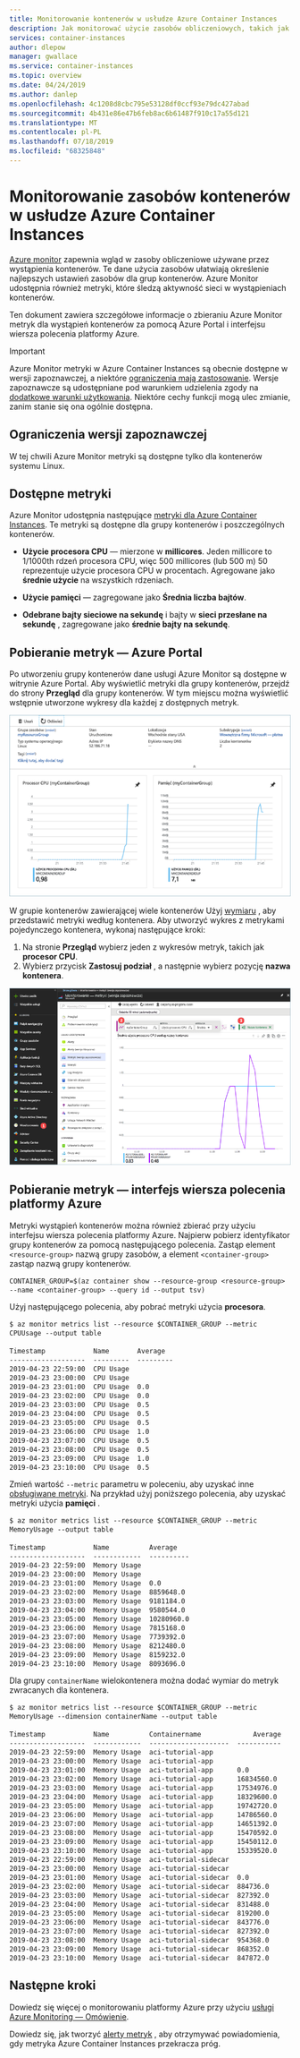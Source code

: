 ```yaml
---
title: Monitorowanie kontenerów w usłudze Azure Container Instances
description: Jak monitorować użycie zasobów obliczeniowych, takich jak procesor CPU i pamięć, w Azure Container Instances.
services: container-instances
author: dlepow
manager: gwallace
ms.service: container-instances
ms.topic: overview
ms.date: 04/24/2019
ms.author: danlep
ms.openlocfilehash: 4c1208d8cbc795e53128df0ccf93e79dc427abad
ms.sourcegitcommit: 4b431e86e47b6feb8ac6b61487f910c17a55d121
ms.translationtype: MT
ms.contentlocale: pl-PL
ms.lasthandoff: 07/18/2019
ms.locfileid: "68325848"
---
```

# <a name="monitor-container-resources-in-azure-container-instances"></a>Monitorowanie zasobów kontenerów w usłudze Azure Container Instances

[Azure monitor][azure-monitoring] zapewnia wgląd w zasoby obliczeniowe używane przez wystąpienia kontenerów. Te dane użycia zasobów ułatwiają określenie najlepszych ustawień zasobów dla grup kontenerów. Azure Monitor udostępnia również metryki, które śledzą aktywność sieci w wystąpieniach kontenerów.

Ten dokument zawiera szczegółowe informacje o zbieraniu Azure Monitor metryk dla wystąpień kontenerów za pomocą Azure Portal i interfejsu wiersza polecenia platformy Azure.

> [!IMPORTANT]
> Azure Monitor metryki w Azure Container Instances są obecnie dostępne w wersji zapoznawczej, a niektóre [ograniczenia mają zastosowanie](#preview-limitations). Wersje zapoznawcze są udostępniane pod warunkiem udzielenia zgody na [dodatkowe warunki użytkowania][terms-of-use]. Niektóre cechy funkcji mogą ulec zmianie, zanim stanie się ona ogólnie dostępna.

## <a name="preview-limitations"></a>Ograniczenia wersji zapoznawczej

W tej chwili Azure Monitor metryki są dostępne tylko dla kontenerów systemu Linux.

## <a name="available-metrics"></a>Dostępne metryki

Azure Monitor udostępnia następujące [metryki dla Azure Container Instances][supported-metrics]. Te metryki są dostępne dla grupy kontenerów i poszczególnych kontenerów.

* **Użycie procesora CPU** — mierzone w **millicores**. Jeden millicore to 1/1000th rdzeń procesora CPU, więc 500 millicores (lub 500 m) 50 reprezentuje użycie procesora CPU w procentach. Agregowane jako **średnie użycie** na wszystkich rdzeniach.

* **Użycie pamięci** — zagregowane jako **Średnia liczba bajtów**.

* **Odebrane bajty sieciowe na sekundę** i bajty w **sieci przesłane na sekundę** , zagregowane jako **średnie bajty na sekundę**. 

## <a name="get-metrics---azure-portal"></a>Pobieranie metryk — Azure Portal

Po utworzeniu grupy kontenerów dane usługi Azure Monitor są dostępne w witrynie Azure Portal. Aby wyświetlić metryki dla grupy kontenerów, przejdź do strony **Przegląd** dla grupy kontenerów. W tym miejscu można wyświetlić wstępnie utworzone wykresy dla każdej z dostępnych metryk.

![podwójny wykres][dual-chart]

W grupie kontenerów zawierającej wiele kontenerów Użyj [wymiaru][monitor-dimension] , aby przedstawić metryki według kontenera. Aby utworzyć wykres z metrykami pojedynczego kontenera, wykonaj następujące kroki:

1. Na stronie **Przegląd** wybierz jeden z wykresów metryk, takich jak **procesor CPU**. 
1. Wybierz przycisk **Zastosuj podział** , a następnie wybierz pozycję **nazwa kontenera**.

![wymiar][dimension]

## <a name="get-metrics---azure-cli"></a>Pobieranie metryk — interfejs wiersza polecenia platformy Azure

Metryki wystąpień kontenerów można również zbierać przy użyciu interfejsu wiersza polecenia platformy Azure. Najpierw pobierz identyfikator grupy kontenerów za pomocą następującego polecenia. Zastąp element `<resource-group>` nazwą grupy zasobów, a element `<container-group>` zastąp nazwą grupy kontenerów.


```console
CONTAINER_GROUP=$(az container show --resource-group <resource-group> --name <container-group> --query id --output tsv)
```

Użyj następującego polecenia, aby pobrać metryki użycia **procesora**.

```console
$ az monitor metrics list --resource $CONTAINER_GROUP --metric CPUUsage --output table

Timestamp            Name       Average
-------------------  ---------  ---------
2019-04-23 22:59:00  CPU Usage
2019-04-23 23:00:00  CPU Usage
2019-04-23 23:01:00  CPU Usage  0.0
2019-04-23 23:02:00  CPU Usage  0.0
2019-04-23 23:03:00  CPU Usage  0.5
2019-04-23 23:04:00  CPU Usage  0.5
2019-04-23 23:05:00  CPU Usage  0.5
2019-04-23 23:06:00  CPU Usage  1.0
2019-04-23 23:07:00  CPU Usage  0.5
2019-04-23 23:08:00  CPU Usage  0.5
2019-04-23 23:09:00  CPU Usage  1.0
2019-04-23 23:10:00  CPU Usage  0.5
```

Zmień wartość `--metric` parametru w poleceniu, aby uzyskać inne [obsługiwane metryki][supported-metrics]. Na przykład użyj poniższego polecenia, aby uzyskać metryki użycia **pamięci** . 

```console
$ az monitor metrics list --resource $CONTAINER_GROUP --metric MemoryUsage --output table

Timestamp            Name          Average
-------------------  ------------  ----------
2019-04-23 22:59:00  Memory Usage
2019-04-23 23:00:00  Memory Usage
2019-04-23 23:01:00  Memory Usage  0.0
2019-04-23 23:02:00  Memory Usage  8859648.0
2019-04-23 23:03:00  Memory Usage  9181184.0
2019-04-23 23:04:00  Memory Usage  9580544.0
2019-04-23 23:05:00  Memory Usage  10280960.0
2019-04-23 23:06:00  Memory Usage  7815168.0
2019-04-23 23:07:00  Memory Usage  7739392.0
2019-04-23 23:08:00  Memory Usage  8212480.0
2019-04-23 23:09:00  Memory Usage  8159232.0
2019-04-23 23:10:00  Memory Usage  8093696.0
```

Dla grupy `containerName` wielokontenera można dodać wymiar do metryk zwracanych dla kontenera.

```console
$ az monitor metrics list --resource $CONTAINER_GROUP --metric MemoryUsage --dimension containerName --output table

Timestamp            Name          Containername             Average
-------------------  ------------  --------------------  -----------
2019-04-23 22:59:00  Memory Usage  aci-tutorial-app
2019-04-23 23:00:00  Memory Usage  aci-tutorial-app
2019-04-23 23:01:00  Memory Usage  aci-tutorial-app      0.0
2019-04-23 23:02:00  Memory Usage  aci-tutorial-app      16834560.0
2019-04-23 23:03:00  Memory Usage  aci-tutorial-app      17534976.0
2019-04-23 23:04:00  Memory Usage  aci-tutorial-app      18329600.0
2019-04-23 23:05:00  Memory Usage  aci-tutorial-app      19742720.0
2019-04-23 23:06:00  Memory Usage  aci-tutorial-app      14786560.0
2019-04-23 23:07:00  Memory Usage  aci-tutorial-app      14651392.0
2019-04-23 23:08:00  Memory Usage  aci-tutorial-app      15470592.0
2019-04-23 23:09:00  Memory Usage  aci-tutorial-app      15450112.0
2019-04-23 23:10:00  Memory Usage  aci-tutorial-app      15339520.0
2019-04-23 22:59:00  Memory Usage  aci-tutorial-sidecar
2019-04-23 23:00:00  Memory Usage  aci-tutorial-sidecar
2019-04-23 23:01:00  Memory Usage  aci-tutorial-sidecar  0.0
2019-04-23 23:02:00  Memory Usage  aci-tutorial-sidecar  884736.0
2019-04-23 23:03:00  Memory Usage  aci-tutorial-sidecar  827392.0
2019-04-23 23:04:00  Memory Usage  aci-tutorial-sidecar  831488.0
2019-04-23 23:05:00  Memory Usage  aci-tutorial-sidecar  819200.0
2019-04-23 23:06:00  Memory Usage  aci-tutorial-sidecar  843776.0
2019-04-23 23:07:00  Memory Usage  aci-tutorial-sidecar  827392.0
2019-04-23 23:08:00  Memory Usage  aci-tutorial-sidecar  954368.0
2019-04-23 23:09:00  Memory Usage  aci-tutorial-sidecar  868352.0
2019-04-23 23:10:00  Memory Usage  aci-tutorial-sidecar  847872.0
```

## <a name="next-steps"></a>Następne kroki

Dowiedz się więcej o monitorowaniu platformy Azure przy użyciu [usługi Azure Monitoring — Omówienie][azure-monitoring].

Dowiedz się, jak tworzyć [alerty metryk][metric-alert] , aby otrzymywać powiadomienia, gdy metryka Azure Container Instances przekracza próg.

<!-- IMAGES -->
[cpu-chart]: ./media/container-instances-monitor/cpu-multi.png
[dimension]: ./media/container-instances-monitor/dimension.png
[dual-chart]: ./media/container-instances-monitor/metrics.png
[memory-chart]: ./media/container-instances-monitor/memory-multi.png

<!-- LINKS - External -->
[terms-of-use]: https://azure.microsoft.com/support/legal/preview-supplemental-terms/

<!-- LINKS - Internal -->
[azure-monitoring]: ../azure-monitor/overview.md
[metric-alert]: ..//azure-monitor/platform/alerts-metric.md
[monitor-dimension]: ../azure-monitor/platform/data-platform-metrics.md#multi-dimensional-metrics
[supported-metrics]: ../azure-monitor/platform/metrics-supported.md#microsoftcontainerinstancecontainergroups

